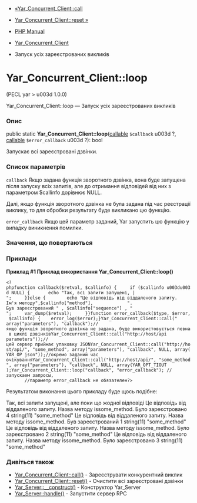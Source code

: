 - [«Yar_Concurrent_Client::call](yar-concurrent-client.call.md)
- [Yar_Concurrent_Client::reset »](yar-concurrent-client.reset.md)

- [PHP Manual](index.md)
- [Yar_Concurrent_Client](class.yar-concurrent-client.md)
- Запуск усіх зареєстрованих викликів

# Yar_Concurrent_Client::loop

(PECL yar \> u003d 1.0.0)

Yar_Concurrent_Client::loop — Запуск усіх зареєстрованих викликів

### Опис

public static
**Yar_Concurrent_Client::loop**([callable](language.types.callable.md)
`$callback` u003d ?, [callable](language.types.callable.md)
`$error_callback` u003d ?): bool

Запускає всі зареєстровані дзвінки.

### Список параметрів

`callback`
Якщо задана функція зворотного дзвінка, вона буде запущена після
запуску всіх запитів, але до отримання відповідей від них з параметром
$callinfo дорівнює NULL.

Далі, якщо функція зворотного дзвінка не була задана під час реєстрації
виклику, то для обробки результату буде викликано цю функцію.

`error_callback`
Якщо цей параметр заданий, Yar запустить цю функцію у випадку
виникнення помилки.

### Значення, що повертаються

### Приклади

**Приклад #1 Приклад використання **Yar_Concurrent_Client::loop()****

` <?phpfunction callback($retval, $callinfo) {     if ($callinfo u003du003d NULL) {       echo "Так, всі запити запущені, |
";     }}else {        echo "Це відповідь від віддаленого запиту. Ім'я методу",$callinfo["method"],             ". Був зареєстрований " , $callinfo["sequence"] , "
";     var_dump($retval);     }}function error_callback($type, $error, $callinfo) {    error_log($error);}Yar_Concurrent_Client::call(" array("parameters"), "callback");//якщо функція зворотного дзвінка не задана, буде використовується певна в циклі дзвінківYar_Concurrent_Client::call("http://host/api parameters"));//цей сервер приймає упаковку JSONYar_Concurrent_Client::call("http://host/api/", "some_method", array("parameters"), "callback", NULL, array(YAR_OP json"));//окремо заданий час очікуванняYar_Concurrent_Client::call("http://host/api/", "some_method", array("parameters"), "callback", NULL, array(YAR_OPT_TIOUT );Yar_Concurrent_Client::loop("callback", "error_callback"); //запускаем запросы,                                                           //параметр error_callback не обязателен?> `

Результатом виконання цього прикладу буде щось подібне:

Так, всі запити запущені, але поки що жодної відповіді
Це відповідь від віддаленого запиту. Назва методу issome_method. Було зареєстровано 4
string(11) "some_method"
Це відповідь від віддаленого запиту. Назва методу issome_method. Був зареєстрований 1
string(11) "some_method"
Це відповідь від віддаленого запиту. Назва методу issome_method. Було зареєстровано 2
string(11) "some_method"
Це відповідь від віддаленого запиту. Назва методу issome_method. Було зареєстровано 3
string(11) "some_method"

### Дивіться також

- [Yar_Concurrent_Client::call()](yar-concurrent-client.call.md) -
Зареєструвати конкурентний виклик
- [Yar_Concurrent_Client::reset()](yar-concurrent-client.reset.md) -
Очистити всі зареєстровані дзвінки
- [Yar_Server::\_\_construct()](yar-server.construct.md) -
Конструктор Yar_Server
- [Yar_Server::handle()](yar-server.handle.md) - Запустити сервер
RPC
